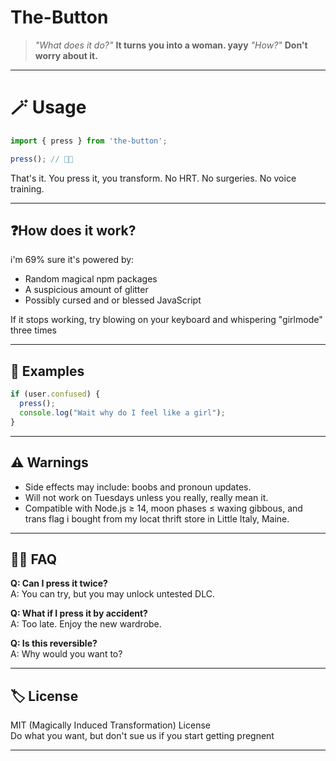 # The-Button

> _"What does it do?"_
> **It turns you into a woman. yayy**
> _"How?"_
> **Don't worry about it.**

---

# 🪄 Usage

```js
import { press } from 'the-button';

press(); // 💃✨
```

That's it. You press it, you transform. No HRT. No surgeries. No voice training.

---

## ❓How does it work?

i'm 69% sure it's powered by:

- Random magical npm packages
- A suspicious amount of glitter
- Possibly cursed and or blessed JavaScript

If it stops working, try blowing on your keyboard and whispering "girlmode" three times

---

## 🧪 Examples

```js
if (user.confused) {
  press();
  console.log("Wait why do I feel like a girl");
}
```

---

## ⚠️ Warnings

- Side effects may include: boobs and pronoun updates.
- Will not work on Tuesdays unless you really, really mean it.
- Compatible with Node.js ≥ 14, moon phases ≤ waxing gibbous, and trans flag i bought from my locat thrift store in Little Italy, Maine.

---


## 🧚‍♀️ FAQ

**Q: Can I press it twice?**  
A: You can try, but you may unlock untested DLC.

**Q: What if I press it by accident?**  
A: Too late. Enjoy the new wardrobe.

**Q: Is this reversible?**  
A: Why would you want to?

---

## 🏷️ License

MIT (Magically Induced Transformation) License  
Do what you want, but don't sue us if you start getting pregnent 

---